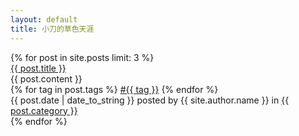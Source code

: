 ```yaml
---
layout: default
title: 小刀的草色天涯
---
```


<div id="posts">
	{% for post in site.posts limit: 3 %}
		<div class="post">
			<div class="title"><a href="{{ post.url }}">{{ post.title }}</a></div>
			<div class="content">{{ post.content }}</div>
			<div class="footer"> 
				<div class="tags">
					{% for tag in post.tags %}
						<a class="tag" href="/tags.html#{{ tag }}">#{{ tag }}</a>
					{% endfor %}
				</div>
				<span class="date">{{ post.date | date_to_string }}</span><span class="author"> posted by {{ site.author.name }} in</span>
				<span><a class="category" href="/categories.html#{{ post.category }}">{{ post.category }}</a></span>
				<span><a class="comments" href="{{ post.url }}#disqus_thread"></a></span>
			</div>
		</div>
	{% endfor %}
</div>
<script type="text/javascript">
/* Iridize.com -- development environment scriptlet only*/
(function(){var e="https:"==document.location.protocol?"https:":"http:";iridize={api:{q:[]},loadScripts:[],loadCss:[],jsPrefix:e+"//static-iridize.netdna-ssl.com/player/latest/static",prefix:e+"//iridize.com/player/latest"};var t=document.createElement("script");var n=document.getElementsByTagName("script")[0];t.src=e+"//static-iridize.netdna-ssl.com/player/latest/static/js/iridizeLoader.min.js";t.type="text/javascript";t.async=true;n.parentNode.insertBefore(t,n)})();window.iridizeCall=function(e,t,n){iridize.api.q.push({method:e,data:t,callback:n})};
iridizeCall("api.fields.set",{user_id:"hugo.jenkins"});
iridizeCall("api.guide.list", {}, function(data) {

   var guidesList,guide,i;
   // get the array of guide information objects
   guidesList = data.guides;
   // print the guides to browser console
   for (i = 0; i < guidesList.length; i++) {
       guide = guidesList[i];

       console.log(guide.apiName + " | " + guide.displayName);

   }
});
</script>
